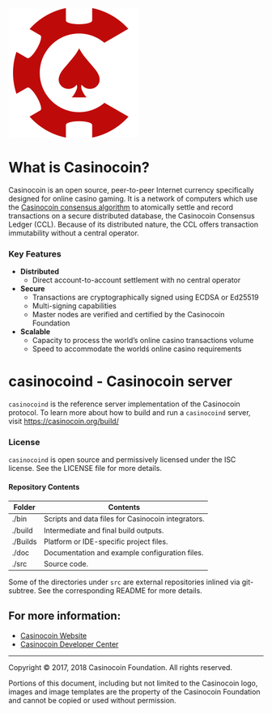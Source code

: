 ![Casinocoin](/images/casinocoin.png)

# What is Casinocoin?
Casinocoin is an open source, peer-to-peer Internet currency specifically designed for online casino gaming. It is a network of computers which use the [Casinocoin consensus algorithm](https://www.youtube.com/watch?v=pj1QVb1vlC0) to atomically settle and record
transactions on a secure distributed database, the Casinocoin Consensus Ledger (CCL).
Because of its distributed nature, the CCL offers transaction immutability
without a central operator.

### Key Features
- **Distributed**
  - Direct account-to-account settlement with no central operator
- **Secure**
  - Transactions are cryptographically signed using ECDSA or Ed25519
  - Multi-signing capabilities
  - Master nodes are verified and certified by the Casinocoin Foundation
- **Scalable**
  - Capacity to process the world’s online casino transactions volume
  - Speed to accommodate the worldś online casino requirements

# casinocoind - Casinocoin server
`casinocoind` is the reference server implementation of the Casinocoin
protocol. To learn more about how to build and run a `casinocoind`
server, visit https://casinocoin.org/build/

### License
`casinocoind` is open source and permissively licensed under the
ISC license. See the LICENSE file for more details.

#### Repository Contents

| Folder  | Contents |
|---------|----------|
| ./bin   | Scripts and data files for Casinocoin integrators. |
| ./build | Intermediate and final build outputs.              |
| ./Builds| Platform or IDE-specific project files.            |
| ./doc   | Documentation and example configuration files.     |
| ./src   | Source code.                                       |

Some of the directories under `src` are external repositories inlined via
git-subtree. See the corresponding README for more details.

## For more information:

* [Casinocoin Website](http://www.casinocoin.org)
* [Casinocoin Developer Center](http://dev.casinocoin.org)

- - -

Copyright © 2017, 2018 Casinocoin Foundation. All rights reserved.

Portions of this document, including but not limited to the Casinocoin logo,
images and image templates are the property of the Casinocoin Foundation
and cannot be copied or used without permission.
